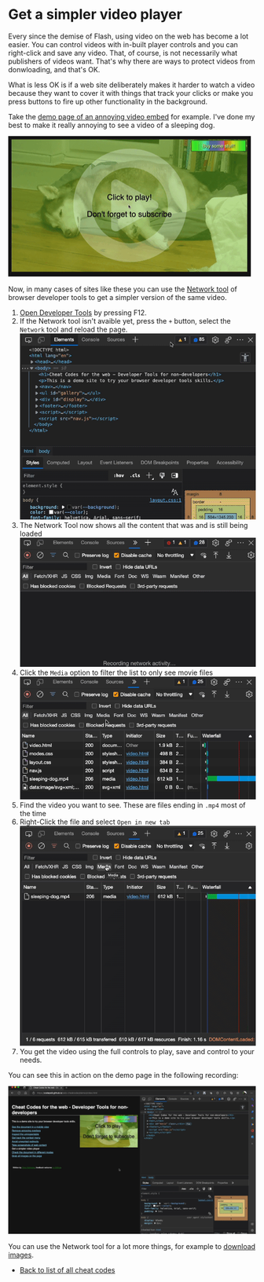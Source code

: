 # Get a simpler video player

Every since the demise of Flash, using video on the web has become a lot easier. You can control videos with in-built player controls and you can right-click and save any video. That, of course, is not necessarily what publishers of videos want. That's why there are ways to protect videos from donwloading, and that's OK.

What is less OK is if a web site deliberately makes it harder to watch a video because they want to cover it with things that track your clicks or make you press buttons to fire up other functionality in the background.

Take the [demo page of an annoying video embed](demos/video.html) for example. I've done my best to make it really annoying to see a video of a sleeping dog.

![Annoying player covering the video](screencasts/dog-video.gif)

Now, in many cases of sites like these you can use the [Network tool](https://docs.microsoft.com/microsoft-edge/devtools-guide-chromium/network/) of browser developer tools to get a simpler version of the same video.

1. [Open Developer Tools](https://docs.microsoft.com/microsoft-edge/devtools-guide-chromium/overview#open-devtools) by pressing F12.
1. If the Network tool isn't avaible yet, press the `+` button, select the `Network` tool and reload the page.
   ![Opening the network tool](screencasts/open-network.gif)
1. The Network Tool now shows all the content that was and is still being loaded
   ![Network showing all the page resources loading](screencasts/network-video-loading.gif)
1. Click the `Media` option to filter the list to only see movie files
   ![Filtering the network results by media type](screencasts/network-media-filtering.gif)
1. Find the video you want to see. These are files ending in `.mp4` most of the time
1. Right-Click the file and select `Open in new tab`
   ![Opening a network resource in a new tab](screencasts/network-media-open.gif)
1. You get the video using the full controls to play, save and control to your needs.

You can see this in action on the demo page in the following recording:

![Recording o how to use the Network tool to get a video with full browser controls](screencasts/video-new-tab.gif)

You can use the Network tool for a lot more things, for example to [download images](download-images.md).

- [Back to list of all cheat codes](README.md)
